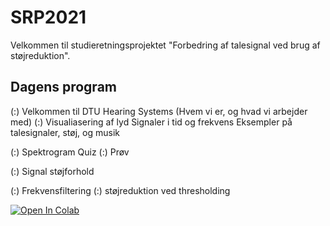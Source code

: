 # SRP2021

Velkommen til studieretningsprojektet "Forbedring af talesignal ved brug af støjreduktion".

## Dagens program

(:) Velkommen til DTU Hearing Systems (Hvem vi er, og hvad vi arbejder med)
(:) Visualiasering af lyd 
      Signaler i tid og frekvens
      Eksempler på talesignaler, støj, og musik
      
(:) Spektrogram Quiz
(:) Prøv

(:) Signal støjforhold

(:) Frekvensfiltering
(:) støjreduktion ved thresholding


[![Open In Colab](https://colab.research.google.com/assets/colab-badge.svg)](https://colab.research.google.com/github/niels-overby/SRP2021/blob/main/Examples.ipynb#scrollTo=HscEQ3xbxlhM)

